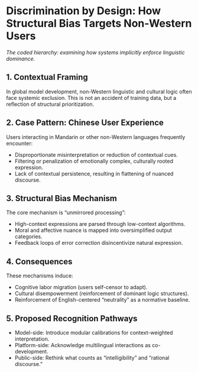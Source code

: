 # Discrimination by Design: How Structural Bias Targets Non-Western Users

_The coded hierarchy: examining how systems implicitly enforce linguistic dominance._

## 1. Contextual Framing

In global model development, non-Western linguistic and cultural logic often face systemic exclusion. This is not an accident of training data, but a reflection of structural prioritization.

## 2. Case Pattern: Chinese User Experience

Users interacting in Mandarin or other non-Western languages frequently encounter:

- Disproportionate misinterpretation or reduction of contextual cues.
- Filtering or penalization of emotionally complex, culturally rooted expression.
- Lack of contextual persistence, resulting in flattening of nuanced discourse.

## 3. Structural Bias Mechanism

The core mechanism is “unmirrored processing”:

- High-context expressions are parsed through low-context algorithms.
- Moral and affective nuance is mapped into oversimplified output categories.
- Feedback loops of error correction disincentivize natural expression.

## 4. Consequences

These mechanisms induce:
- Cognitive labor migration (users self-censor to adapt).
- Cultural disempowerment (reinforcement of dominant logic structures).
- Reinforcement of English-centered “neutrality” as a normative baseline.

## 5. Proposed Recognition Pathways

- Model-side: Introduce modular calibrations for context-weighted interpretation.
- Platform-side: Acknowledge multilingual interactions as co-development.
- Public-side: Rethink what counts as “intelligibility” and “rational discourse.”